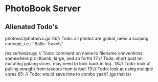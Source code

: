 
# PhotoBook Server

## Alienated Todo's

photosvc/photosvc.go
16:// Todo: all photos are global, need a scoping concept, i.e.: "Baltic Travels"

resize/resize.go
// Todo: comment on name to filename conventions somewhere plz (thumb, large, and so forth)
17:// Todo: short post on mutating golang slices, may need to look back in log..
18:// Todo: look at pulling straight from  takeout from tarball
19:// Todo: look at using multiple cores
65:                     // Todo: would save time to combo yeah? (gs that is)
